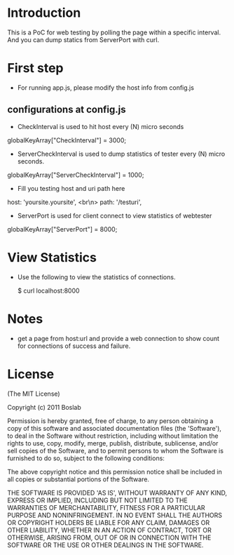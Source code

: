 # Introduction

  This is a PoC for web testing by polling the page within a specific interval.
  And you can dump statics from ServerPort with curl.

# First step
  - For running app.js, please modify the host info from config.js

## configurations at config.js

   - CheckInterval is used to hit host every (N) micro seconds

   globalKeyArray["CheckInterval"] = 3000;

   - ServerCheckInterval is used to dump statistics of tester every (N) micro seconds.

   globalKeyArray["ServerCheckInterval"] = 1000;

   - Fill you testing host and uri path here

   host: 'yoursite.yoursite', <br\n>
   path: '/testuri',


   - ServerPort is used for client connect to view statistics of webtester

   globalKeyArray["ServerPort"] = 8000;

# View Statistics
  - Use the following to view the statistics of connections.

    $ curl localhost:8000

# Notes

  - get a page from host:url and provide a web connection to show count for connections of success and failure.

# License

(The MIT License)

Copyright (c) 2011 Boslab

Permission is hereby granted, free of charge, to any person obtaining
a copy of this software and associated documentation files (the
'Software'), to deal in the Software without restriction, including
without limitation the rights to use, copy, modify, merge, publish,
distribute, sublicense, and/or sell copies of the Software, and to
permit persons to whom the Software is furnished to do so, subject to
the following conditions:

The above copyright notice and this permission notice shall be
included in all copies or substantial portions of the Software.

THE SOFTWARE IS PROVIDED 'AS IS', WITHOUT WARRANTY OF ANY KIND,
EXPRESS OR IMPLIED, INCLUDING BUT NOT LIMITED TO THE WARRANTIES OF
MERCHANTABILITY, FITNESS FOR A PARTICULAR PURPOSE AND NONINFRINGEMENT.
IN NO EVENT SHALL THE AUTHORS OR COPYRIGHT HOLDERS BE LIABLE FOR ANY
CLAIM, DAMAGES OR OTHER LIABILITY, WHETHER IN AN ACTION OF CONTRACT,
TORT OR OTHERWISE, ARISING FROM, OUT OF OR IN CONNECTION WITH THE
SOFTWARE OR THE USE OR OTHER DEALINGS IN THE SOFTWARE.
